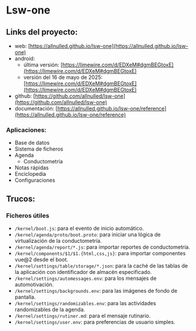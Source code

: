 # Lsw-one

## Links del proyecto:

- web: [https://allnulled.github.io/lsw-one](https://allnulled.github.io/lsw-one)
- android:
   - última versión: [https://limewire.com/d/EDXeM#dgmBEGtoxE](https://limewire.com/d/EDXeM#dgmBEGtoxE)
   - versión del 16 de mayo de 2025: [https://limewire.com/d/EDXeM#dgmBEGtoxE](https://limewire.com/d/EDXeM#dgmBEGtoxE)
- github: [https://github.com/allnulled/lsw-one](https://github.com/allnulled/lsw-one)
- documentación: [https://allnulled.github.io/lsw-one/reference](https://allnulled.github.io/lsw-one/reference)

### Aplicaciones:

- Base de datos
- Sistema de ficheros
- Agenda
   - Conductometría
- Notas rápidas
- Enciclopedia
- Configuraciones

## Trucos:

### Ficheros útiles

- `/kernel/boot.js`: para el evento de inicio automático.
- `/kernel/agenda/proto/boot.proto`: para iniciar una lógica de virtualización de la conductometría.
- `/kernel/agenda/report/*.js`: para importar reportes de conductometría.
- `/kernel/components/$1/$1.{html,css,js}`: para importar componentes vue@2 desde el boot.
- `/kernel/settings/table/storage/*.json`: para la caché de las tablas de la aplicación con identificador de almacén especificado.
- `/kernel/settings/automessages.env`: para los mensajes de automotivación.
- `/kernel/settings/backgrounds.env`: para las imágenes de fondo de pantalla.
- `/kernel/settings/randomizables.env`: para las actividades randomizables de la agenda.
- `/kernel/settings/rutiner.md`: para el mensaje rutinario.
- `/kernel/settings/user.env`: para preferencias de usuario simples.